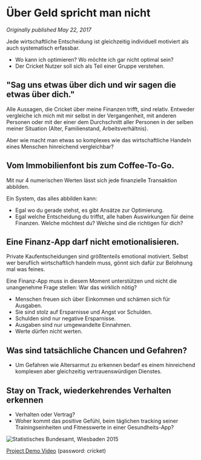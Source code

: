 # Über Geld spricht man nicht

*Originally published May 22, 2017*

Jede wirtschaftliche Entscheidung ist gleichzeitig individuell motiviert als auch systematisch erfassbar.

- Wo kann ich optimieren? Wo möchte ich gar nicht optimal sein?
- Der Cricket Nutzer soll sich als Teil einer Gruppe verstehen.

## "Sag uns etwas über dich und wir sagen die etwas über dich."

Alle Aussagen, die Cricket über meine Finanzen trifft, sind relativ. Entweder vergleiche ich mich mit mir selbst in der Vergangenheit, mit anderen Personen oder mit der einer dem Durchschnitt aller Personen in der selben meiner Situation (Alter, Familienstand, Arbeitsverhältnis).

Aber wie macht man etwas so komplexes wie das wirtschaftliche Handeln eines Menschen hinreichend vergleichbar?

## Vom Immobilienfont bis zum Coffee-To-Go.

Mit nur 4 numerischen Werten lässt sich jede finanzielle Transaktion abbilden.

Ein System, das alles abbilden kann:
- Egal wo du gerade stehst, es gibt Ansätze zur Optimierung.
- Egal welche Entscheidung du triffst, alle haben Auswirkungen für deine Finanzen. Welche möchtest du? Welche sind die richtigen für dich?

## Eine Finanz-App darf nicht emotionalisieren.

Private Kaufentscheidungen sind größtenteils emotional motiviert. Selbst wer beruflich wirtschaftlich handeln muss, gönnt sich dafür zur Belohnung mal was feines.

Eine Finanz-App muss in diesem Moment unterstützen und nicht die unangenehme Frage stellen: War das wirklich nötig?

- Menschen freuen sich über Einkommen und schämen sich für Ausgaben.
- Sie sind stolz auf Ersparnisse und Angst vor Schulden.
- Schulden sind nur negative Ersparnisse.
- Ausgaben sind nur umgewandelte Einnahmen.
- Werte dürfen nicht werten.

## Was sind tatsächliche Chancen und Gefahren?

- Um Gefahren wie Altersarmut zu erkennen bedarf es einem hinreichend komplexen aber gleichzeitig vertrauenswürdigen Dienstes.

## Stay on Track, wiederkehrendes Verhalten erkennen

- Verhalten oder Vertrag?
- Woher kommt das positive Gefühl, beim täglichen tracking seiner Trainingseinheiten und Fitnesswerte in einer Gesundheits-App?

![Statistisches Bundesamt, Wiesbaden 2015](https://telegra.ph/file/6d179455c8851b4982198.png)

[Project Demo Video](https://vimeo.com/352188252) (password: cricket)